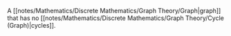 A [[notes/Mathematics/Discrete Mathematics/Graph Theory/Graph|graph]] that has no [[notes/Mathematics/Discrete Mathematics/Graph Theory/Cycle (Graph)|cycles]].
